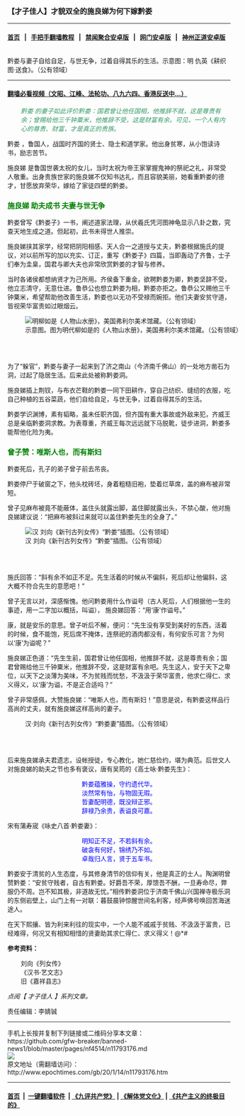 ### 【才子佳人】才貌双全的施良娣为何下嫁黔娄
------------------------

#### [首页](https://github.com/gfw-breaker/banned-news1/blob/master/README.md) &nbsp;&nbsp;|&nbsp;&nbsp; [手把手翻墙教程](https://github.com/gfw-breaker/guides/wiki) &nbsp;&nbsp;|&nbsp;&nbsp; [禁闻聚合安卓版](https://github.com/gfw-breaker/bn-android) &nbsp;&nbsp;|&nbsp;&nbsp; [网门安卓版](https://github.com/oGate2/oGate) &nbsp;&nbsp;|&nbsp;&nbsp; [神州正道安卓版](https://github.com/SzzdOgate/update) 



<div><img alt="" class="aligncenter wp-post-image" src="http://i.epochtimes.com/assets/uploads/2020/01/getCollectionImage-600x400.jpg"/>
<div class="imgtxt caption">
 <p>
  黔娄与妻子自给自足，与世无争，过着自得其乐的生活。示意图：明 仇英《耕织图‧送食》。（公有领域）
 </p>
</div></div><hr/>

#### [翻墙必看视频（文昭、江峰、法轮功、八九六四、香港反送中...）](https://github.com/gfw-breaker/banned-news1/blob/master/pages/link3.md)

<div><p style="padding-left: 30px;">
 <span style="color: #339966;">
  <em>
   <ok href="http://www.epochtimes.com/gb/tag/%E9%BB%94%E5%A8%84.html">
    黔娄
   </ok>
   的妻子如此评价黔娄：国君曾让他任国相，他推辞不就，这是尊贵有余；曾赐给他三千钟粟米，他推辞不受，这是财富有余。可见，一个人有内心的尊贵、财富，才是真正的贵族。
  </em>
 </span>
</p>
<p>
 <ok href="http://www.epochtimes.com/gb/tag/%E9%BB%94%E5%A8%84.html">
  黔娄
 </ok>
 ，鲁国人，战国时齐国的贤士、隐士和道学家。他出身贫寒，从小饱读诗书，励志苦节。
</p>
<p>
 <ok href="http://www.epochtimes.com/gb/tag/%E6%96%BD%E8%89%AF%E5%A8%A3.html">
  施良娣
 </ok>
 是鲁国世袭太祝的女儿，当时太祝为帝王家掌握鬼神的祭祀之礼，非常受人敬重。出身贵族世家的施良娣不仅知书达礼，而且容貌美丽，她看重黔娄的德才，甘愿放弃荣华，嫁给了家徒四壁的黔娄。
</p>
<h3>
 <span style="color: #008000;">
  <ok href="http://www.epochtimes.com/gb/tag/%E6%96%BD%E8%89%AF%E5%A8%A3.html">
   施良娣
  </ok>
  助夫成书 夫妻与世无争
 </span>
</h3>
<p>
 黔娄曾写《黔娄子》一书，阐述道家法理，从伏羲氏凭河图神龟显示八卦之数，究查天地生成之道。但起初，此书未得世人推崇。
</p>
<p>
 施良娣挟其家学，经常把阴阳相感、天人合一之道授与丈夫，黔娄根据施氏的提议，对以前所写的加以充实、订正，重写《黔娄子》四篇，当即轰动了齐鲁，士子们奉为圭臬，国君与卿大夫也非常欣赏黔娄的才智与修养。
</p>
<p>
 当时各诸侯都想纳贤才为己所用。齐侯备下重金，欲聘黔娄为卿，黔娄坚辞不受，他立志清守，无意仕进。鲁恭公也想立黔娄为相，黔娄亦拒之。鲁恭公又赐他三千钟粟米，希望帮助他改善生活，黔娄也以无功不受禄而婉拒。他们夫妻安贫守道，皆视荣华富贵如过眼烟云。
</p>
<figure class="wp-caption aligncenter" id="attachment_11171586" style="width: 600px">
 <ok href="http://i.epochtimes.com/assets/uploads/2019/04/liu-rushi-7-1.jpg">
  <img alt="明柳如是《人物山水册》，美国弗利尔美术馆藏。（公有领域）" class="wp-image-11171586 size-large" src="http://i.epochtimes.com/assets/uploads/2019/04/liu-rushi-7-1-600x515.jpg"/>
 </ok>
 <br/><figcaption class="wp-caption-text">
  示意图。图为明代柳如是的《人物山水册》，美国弗利尔美术馆藏。（公有领域）
 </figcaption><br/>
</figure><br/>
<p>
 为了“躲官”，黔娄与妻子一起来到了济之南山（今济南千佛山）的一处地方凿石为洞，过起了隐居生活。后来此处被称黔娄洞。
</p>
<p>
 施良娣插上荆钗，与布衣芒鞋的黔娄一同下田耕作，穿自己纺织、缝纫的衣服，吃自己种植的五谷菜蔬，他们自给自足，与世无争，过着自得其乐的生活。
</p>
<p>
 黔娄学识渊博，素有韬略，虽未任职齐国，但齐国有重大事故或外敌来犯，齐威王总是亲临黔娄洞求教。为表尊重，齐威王每次远远就下马脱靴，徒步进洞，黔娄多能帮他化险为夷。
</p>
<h3>
 <span style="color: #008000;">
  <span style="caret-color: #008000;">
   曾子赞：唯斯人也，而有斯妇
  </span>
 </span>
</h3>
<p>
 黔娄死后，孔子的弟子曾子前去吊丧。
</p>
<p>
 黔娄停尸于破窗之下，他头枕砖坯，身着粗糙旧袍，垫着烂草席，盖的麻布被非常短。
</p>
<p>
 曾子见麻布被竟不能蔽体，盖住头就露出脚，盖住脚就露出头，不禁心酸，他对施良娣建议说：“把麻布被斜过来就可以盖住黔娄先生的全身了。”
</p>
<figure class="wp-caption aligncenter" id="attachment_11793945" style="width: 450px">
 <ok href="http://i.epochtimes.com/assets/uploads/2020/01/aae20e0cec5107ada0f3d3813c90c514.jpg">
  <img alt="汉 刘向《新刊古列女传》“黔娄”插图。（公有领域）" class="wp-image-11793945 size-medium" src="http://i.epochtimes.com/assets/uploads/2020/01/aae20e0cec5107ada0f3d3813c90c514-450x321.jpg"/>
 </ok>
 <br/><figcaption class="wp-caption-text">
  汉 刘向《新刊古列女传》“黔娄”插图。（公有领域）
 </figcaption><br/>
</figure><br/>
<p>
 施氏回答：“斜有余不如正不足。先生活着的时候从不偏斜，死后却让他偏斜，这大概不符合先生的意愿吧！”
</p>
<p>
 曾子无言以对，深感惭愧。他问黔娄用什么作谥号（古人死后，人们根据他一生的事迹，用一二字加以概括，叫谥）， 施良娣回答：“用‘康’作谥号。”
</p>
<p>
 康，就是安乐的意思。曾子听后不解，便问：“先生没有享受到美好的东西，活着的时候，食不能饱，死后席不掩体，连祭祀的酒肉都没有，有何安乐可言？为何以‘康’为谥呢？”
</p>
<p>
 施良娣正色道：“先生生前，国君曾让他任国相，他推辞不就，这是尊贵有余；国君曾赐给他三千钟粟米，他推辞不受，这是财富有余吧。先生这人，安于天下之卑位，以天下之淡薄为美味，不为贫贱而忧愁，不汲汲于荣华富贵，他求仁得仁、求义得义，以‘康’为谥，不是正合适吗？”
</p>
<p>
 曾子非常感佩，大赞施良娣：“唯斯人也，而有斯妇！”意思是说，有黔娄这样品行高尚的丈夫，就有施良娣这样高尚的妻子。
</p>
<figure class="wp-caption aligncenter" id="attachment_11793926" style="width: 450px">
 <ok href="http://i.epochtimes.com/assets/uploads/2020/01/aea7ce1525dcbd03c2d4b4622aefd3c4.jpg">
  <img alt="" class="size-medium wp-image-11793926" src="http://i.epochtimes.com/assets/uploads/2020/01/aea7ce1525dcbd03c2d4b4622aefd3c4-450x645.jpg"/>
 </ok>
 <br/><figcaption class="wp-caption-text">
  汉‧刘向《新刊古列女传》“黔娄妻”插图。（公有领域）
 </figcaption><br/>
</figure><br/>
<p>
 后来施良娣承夫君遗志，设帐授徒，专心教化，她仁慈俭约，堪为典范。后世文人对施良娣的助夫之节也多有褒议，唐有吴筠的《高士咏‧黔娄先生》：
</p>
<p style="text-align: center;">
 <span style="color: #0000ff;">
  黔娄蕴雅操，守约遗代华。
 </span>
 <br/>
 <span style="color: #0000ff;">
  淡然常有怡，与物固无瑕。
 </span>
 <br/>
 <span style="color: #0000ff;">
  哲妻配明德，既没辩正邪。
 </span>
 <br/>
 <span style="color: #0000ff;">
  辞禄乃余贵，表谥良可嘉。
 </span>
</p>
<p>
 宋有蒲寿宬《咏史八首‧黔娄妻》：
</p>
<p style="text-align: center;">
 <span style="color: #0000ff;">
  明知正不足，不若斜有余。
 </span>
 <br/>
 <span style="color: #0000ff;">
  破衾有何好，锦绣乃不如。
 </span>
 <br/>
 <span style="color: #0000ff;">
  卓哉归人言，贤于五车书。
 </span>
</p>
<p>
 黔娄安于清贫的人生态度，与其修身清节的信仰有关，他是真正的士人。陶渊明曾赞黔娄：“安贫守贱者，自古有黔娄。好爵吾不荣，厚馈吾不酬，一旦寿命尽，弊服仍不周。岂不知其极，非道故无忧。”相传黔娄洞位于济南千佛山兴国禅寺极乐洞的东侧岩壁上，山门上有一对联：暮鼓晨钟惊醒世间名利客，经声佛号唤回苦海迷途人。
</p>
<p>
 在天下熙攘、皆为利来利往的现实中，一个人能不戚戚于贫贱、不汲汲于富贵，已经难得，何况又有相知相惜的贤妻助其求仁得仁、求义得义！@*#
</p>
<p>
 <strong>
  参考资料：
 </strong>
</p>
<p style="padding-left: 30px;">
 刘向《列女传》
 <br/>
 《汉书‧艺文志》
 <br/>
 旧《嘉祥县志》
</p>
<p>
 <em>
  点阅【
  <ok href="http://www.epochtimes.com/gb/tag/%E6%89%8D%E5%AD%90%E4%BD%B3%E4%BA%BA.html">
   才子佳人
  </ok>
  】系列文章。
 </em>
</p>
<p>
 责任编辑：李婧铖
</p>
</div>
<hr/>
手机上长按并复制下列链接或二维码分享本文章：<br/>
https://github.com/gfw-breaker/banned-news1/blob/master/pages/nf4514/n11793176.md <br/>
<a href='https://github.com/gfw-breaker/banned-news1/blob/master/pages/nf4514/n11793176.md'><img src='https://github.com/gfw-breaker/banned-news1/blob/master/pages/nf4514/n11793176.md.png'/></a> <br/>
原文地址（需翻墙访问）：http://www.epochtimes.com/gb/20/1/14/n11793176.htm


------------------------
#### [首页](https://github.com/gfw-breaker/banned-news1/blob/master/README.md) &nbsp;|&nbsp; [一键翻墙软件](https://github.com/gfw-breaker/nogfw/blob/master/README.md) &nbsp;| [《九评共产党》](https://github.com/gfw-breaker/9ping.md/blob/master/README.md#九评之一评共产党是什么) | [《解体党文化》](https://github.com/gfw-breaker/jtdwh.md/blob/master/README.md) | [《共产主义的终极目的》](https://github.com/gfw-breaker/gczydzjmd.md/blob/master/README.md)


<img src='http://gfw-breaker.win/banned-news/pages/nf4514/n11793176.md' width='0px' height='0px'/>